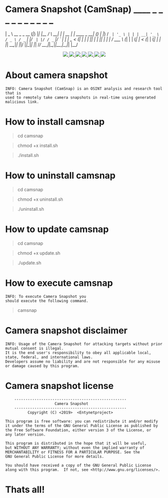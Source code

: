# Camera Snapshot (CamSnap)          ____              _ _ _   _          _       _ _       _             _ _ 
|  _ \ __ _ _ __  (_|_) |_| |__      / \   __| | | __ _| | ____ _  __| (_)
| |_) / _` | '_ \ | | | __| '_ \    / _ \ / _` | |/ _` | |/ / _` |/ _` | |
|  _ < (_| | | | || | | |_| | | |  / ___ \ (_| | | (_| |   < (_| | (_| | |
|_| \_\__,_|_| |_|/ |_|\__|_| |_| /_/   \_\__,_|_|\__,_|_|\_\__,_|\__,_|_|
                |__/                                                      
    



<p align="center">
  <a href="http://entynetproject.simplesite.com/">
    <img src="https://img.shields.io/badge/entynetproject-Ivan%20Nikolsky-blue.svg">
  </a> 
  <a href="https://github.com/entynetproject/camsnap/releases">
    <img src="https://img.shields.io/github/release/entynetproject/camsnap.svg">
  </a>
  <a href="https://wikipedia.org/wiki/Shell_script">
    <img src="https://img.shields.io/badge/language-shell-green.svg">
 </a>
  <a href="https://github.com/entynetproject/camsnap">
      <img src="https://img.shields.io/badge/portfwd-serveo/ngrok-red.svg?maxAge=2592000">
  </a>
  <a href="https://github.com/entynetproject/camsnap/issues?q=is%3Aissue+is%3Aclosed">
      <img src="https://img.shields.io/github/issues/entynetproject/camsnap.svg">
  </a>
  <a href="https://github.com/entynetproject/camsnap/wiki">
      <img src="https://img.shields.io/badge/wiki%20-camsnap-lightgrey.svg">
 </a>
<a href="https://twitter.com/entynetproject">
    <img src="https://img.shields.io/badge/twitter-entynetproject-blue.svg">
 </a>
</p>

# About camera snapshot

    INFO: Camera Snapshot (CamSnap) is an OSINT analysis and research tool that is 
    used to remotely take camera snapshots in real-time using generated malicious link. 

# How to install camsnap

> cd camsnap

> chmod +x install.sh

> ./install.sh

# How to uninstall camsnap 

> cd camsnap

> chmod +x uninstall.sh

> ./uninstall.sh

# How to update camsnap

> cd camsnap

> chmod +x update.sh

> ./update.sh

# How to execute camsnap

    INFO: To execute Camera Snapshot you 
    should execute the following command.

> camsnap

# Camera snapshot disclaimer

    INFO: Usage of the Camera Snapshot for attacking targets without prior mutual consent is illegal. 
    It is the end user's responsibility to obey all applicable local, state, federal, and international laws. 
    Developers assume no liability and are not responsible for any misuse or damage caused by this program.

# Camera snapshot license

        --------------------------------------------------
                          Camera Snapshot        
        --------------------------------------------------
              Copyright (C) <2019>  <Entynetproject>      

    This program is free software: you can redistribute it and/or modify
    it under the terms of the GNU General Public License as published by
    the Free Software Foundation, either version 3 of the License, or
    any later version.

    This program is distributed in the hope that it will be useful,
    but WITHOUT ANY WARRANTY; without even the implied warranty of
    MERCHANTABILITY or FITNESS FOR A PARTICULAR PURPOSE. See the
    GNU General Public License for more details.

    You should have received a copy of the GNU General Public License
    along with this program.  If not, see <http://www.gnu.org/licenses/>.
        

# Thats all!
